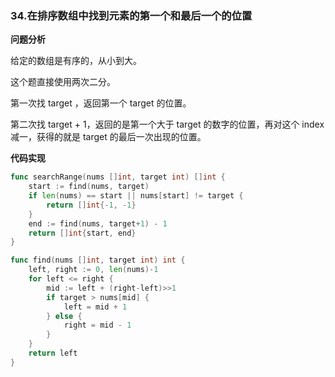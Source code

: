 ### 34.在排序数组中找到元素的第一个和最后一个的位置

**问题分析**

给定的数组是有序的，从小到大。

这个题直接使用两次二分。

第一次找 target ，返回第一个 target 的位置。

第二次找 target + 1，返回的是第一个大于 target 的数字的位置，再对这个 index 减一，获得的就是 target 的最后一次出现的位置。

**代码实现**

```go
func searchRange(nums []int, target int) []int {
	start := find(nums, target)
	if len(nums) == start || nums[start] != target {
		return []int{-1, -1}
	}
	end := find(nums, target+1) - 1
	return []int{start, end}
}

func find(nums []int, target int) int {
	left, right := 0, len(nums)-1
	for left <= right {
		mid := left + (right-left)>>1
		if target > nums[mid] {
			left = mid + 1
		} else {
			right = mid - 1
		}
	}
	return left
}
```

